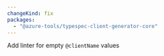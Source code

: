```yaml
---
changeKind: fix
packages:
  - "@azure-tools/typespec-client-generator-core"
---
```


Add linter for empty `@clientName` values